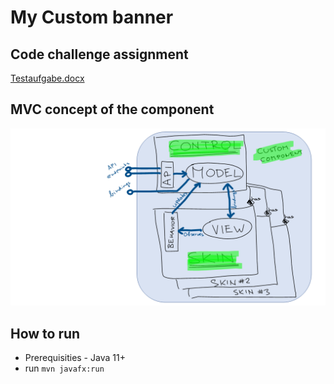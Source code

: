 # My Custom banner

## Code challenge assignment
[Testaufgabe.docx](doc/Testaufgabe.docx)

## MVC concept of the component
![Controll_Skin_MVC_pattern.png](doc/img/Controll_Skin_MVC_pattern.png)

## How to run
* Prerequisities - Java 11+
* run `mvn javafx:run
`